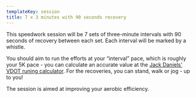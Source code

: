 ```yaml
---
templateKey: session
title: 7 x 3 minutes with 90 seconds recovery
---
```

This speedwork session will be 7 sets of three-minute intervals with 90 seconds 
of recovery between each set. Each interval will be marked by a whistle.

You should aim to run the efforts at your “interval” pace, which is roughly your 
5K pace - you can calculate an accurate value at the 
[Jack Daniels' VDOT runing calculator](http://runsmartproject.com/calculator/). 
For the recoveries, you can stand, walk or jog - up to you! 

The session is aimed at improving your aerobic efficiency.
